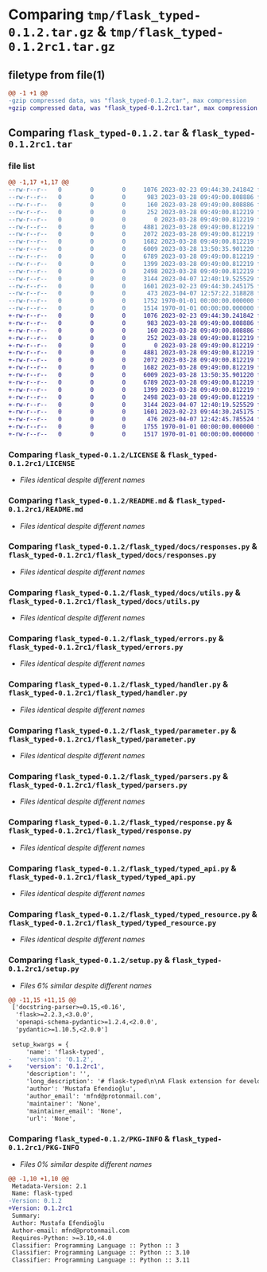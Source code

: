 # Comparing `tmp/flask_typed-0.1.2.tar.gz` & `tmp/flask_typed-0.1.2rc1.tar.gz`

## filetype from file(1)

```diff
@@ -1 +1 @@
-gzip compressed data, was "flask_typed-0.1.2.tar", max compression
+gzip compressed data, was "flask_typed-0.1.2rc1.tar", max compression
```

## Comparing `flask_typed-0.1.2.tar` & `flask_typed-0.1.2rc1.tar`

### file list

```diff
@@ -1,17 +1,17 @@
--rw-r--r--   0        0        0     1076 2023-02-23 09:44:30.241842 flask_typed-0.1.2/LICENSE
--rw-r--r--   0        0        0      983 2023-03-28 09:49:00.808886 flask_typed-0.1.2/README.md
--rw-r--r--   0        0        0      160 2023-03-28 09:49:00.808886 flask_typed-0.1.2/flask_typed/__init__.py
--rw-r--r--   0        0        0      252 2023-03-28 09:49:00.812219 flask_typed-0.1.2/flask_typed/annotations.py
--rw-r--r--   0        0        0        0 2023-03-28 09:49:00.812219 flask_typed-0.1.2/flask_typed/docs/__init__.py
--rw-r--r--   0        0        0     4881 2023-03-28 09:49:00.812219 flask_typed-0.1.2/flask_typed/docs/responses.py
--rw-r--r--   0        0        0     2072 2023-03-28 09:49:00.812219 flask_typed-0.1.2/flask_typed/docs/utils.py
--rw-r--r--   0        0        0     1682 2023-03-28 09:49:00.812219 flask_typed-0.1.2/flask_typed/errors.py
--rw-r--r--   0        0        0     6009 2023-03-28 13:50:35.901220 flask_typed-0.1.2/flask_typed/handler.py
--rw-r--r--   0        0        0     6789 2023-03-28 09:49:00.812219 flask_typed-0.1.2/flask_typed/parameter.py
--rw-r--r--   0        0        0     1399 2023-03-28 09:49:00.812219 flask_typed-0.1.2/flask_typed/parsers.py
--rw-r--r--   0        0        0     2498 2023-03-28 09:49:00.812219 flask_typed-0.1.2/flask_typed/response.py
--rw-r--r--   0        0        0     3144 2023-04-07 12:40:19.525529 flask_typed-0.1.2/flask_typed/typed_api.py
--rw-r--r--   0        0        0     1601 2023-02-23 09:44:30.245175 flask_typed-0.1.2/flask_typed/typed_resource.py
--rw-r--r--   0        0        0      473 2023-04-07 12:57:22.318828 flask_typed-0.1.2/pyproject.toml
--rw-r--r--   0        0        0     1752 1970-01-01 00:00:00.000000 flask_typed-0.1.2/setup.py
--rw-r--r--   0        0        0     1514 1970-01-01 00:00:00.000000 flask_typed-0.1.2/PKG-INFO
+-rw-r--r--   0        0        0     1076 2023-02-23 09:44:30.241842 flask_typed-0.1.2rc1/LICENSE
+-rw-r--r--   0        0        0      983 2023-03-28 09:49:00.808886 flask_typed-0.1.2rc1/README.md
+-rw-r--r--   0        0        0      160 2023-03-28 09:49:00.808886 flask_typed-0.1.2rc1/flask_typed/__init__.py
+-rw-r--r--   0        0        0      252 2023-03-28 09:49:00.812219 flask_typed-0.1.2rc1/flask_typed/annotations.py
+-rw-r--r--   0        0        0        0 2023-03-28 09:49:00.812219 flask_typed-0.1.2rc1/flask_typed/docs/__init__.py
+-rw-r--r--   0        0        0     4881 2023-03-28 09:49:00.812219 flask_typed-0.1.2rc1/flask_typed/docs/responses.py
+-rw-r--r--   0        0        0     2072 2023-03-28 09:49:00.812219 flask_typed-0.1.2rc1/flask_typed/docs/utils.py
+-rw-r--r--   0        0        0     1682 2023-03-28 09:49:00.812219 flask_typed-0.1.2rc1/flask_typed/errors.py
+-rw-r--r--   0        0        0     6009 2023-03-28 13:50:35.901220 flask_typed-0.1.2rc1/flask_typed/handler.py
+-rw-r--r--   0        0        0     6789 2023-03-28 09:49:00.812219 flask_typed-0.1.2rc1/flask_typed/parameter.py
+-rw-r--r--   0        0        0     1399 2023-03-28 09:49:00.812219 flask_typed-0.1.2rc1/flask_typed/parsers.py
+-rw-r--r--   0        0        0     2498 2023-03-28 09:49:00.812219 flask_typed-0.1.2rc1/flask_typed/response.py
+-rw-r--r--   0        0        0     3144 2023-04-07 12:40:19.525529 flask_typed-0.1.2rc1/flask_typed/typed_api.py
+-rw-r--r--   0        0        0     1601 2023-02-23 09:44:30.245175 flask_typed-0.1.2rc1/flask_typed/typed_resource.py
+-rw-r--r--   0        0        0      476 2023-04-07 12:42:45.785524 flask_typed-0.1.2rc1/pyproject.toml
+-rw-r--r--   0        0        0     1755 1970-01-01 00:00:00.000000 flask_typed-0.1.2rc1/setup.py
+-rw-r--r--   0        0        0     1517 1970-01-01 00:00:00.000000 flask_typed-0.1.2rc1/PKG-INFO
```

### Comparing `flask_typed-0.1.2/LICENSE` & `flask_typed-0.1.2rc1/LICENSE`

 * *Files identical despite different names*

### Comparing `flask_typed-0.1.2/README.md` & `flask_typed-0.1.2rc1/README.md`

 * *Files identical despite different names*

### Comparing `flask_typed-0.1.2/flask_typed/docs/responses.py` & `flask_typed-0.1.2rc1/flask_typed/docs/responses.py`

 * *Files identical despite different names*

### Comparing `flask_typed-0.1.2/flask_typed/docs/utils.py` & `flask_typed-0.1.2rc1/flask_typed/docs/utils.py`

 * *Files identical despite different names*

### Comparing `flask_typed-0.1.2/flask_typed/errors.py` & `flask_typed-0.1.2rc1/flask_typed/errors.py`

 * *Files identical despite different names*

### Comparing `flask_typed-0.1.2/flask_typed/handler.py` & `flask_typed-0.1.2rc1/flask_typed/handler.py`

 * *Files identical despite different names*

### Comparing `flask_typed-0.1.2/flask_typed/parameter.py` & `flask_typed-0.1.2rc1/flask_typed/parameter.py`

 * *Files identical despite different names*

### Comparing `flask_typed-0.1.2/flask_typed/parsers.py` & `flask_typed-0.1.2rc1/flask_typed/parsers.py`

 * *Files identical despite different names*

### Comparing `flask_typed-0.1.2/flask_typed/response.py` & `flask_typed-0.1.2rc1/flask_typed/response.py`

 * *Files identical despite different names*

### Comparing `flask_typed-0.1.2/flask_typed/typed_api.py` & `flask_typed-0.1.2rc1/flask_typed/typed_api.py`

 * *Files identical despite different names*

### Comparing `flask_typed-0.1.2/flask_typed/typed_resource.py` & `flask_typed-0.1.2rc1/flask_typed/typed_resource.py`

 * *Files identical despite different names*

### Comparing `flask_typed-0.1.2/setup.py` & `flask_typed-0.1.2rc1/setup.py`

 * *Files 6% similar despite different names*

```diff
@@ -11,15 +11,15 @@
 ['docstring-parser>=0.15,<0.16',
  'flask>=2.2.3,<3.0.0',
  'openapi-schema-pydantic>=1.2.4,<2.0.0',
  'pydantic>=1.10.5,<2.0.0']
 
 setup_kwargs = {
     'name': 'flask-typed',
-    'version': '0.1.2',
+    'version': '0.1.2rc1',
     'description': '',
     'long_description': '# flask-typed\n\nA Flask extension for developing HTTP APIs using type annotations. Type annotations are used for the validation of requests and generating API documentation.\n\n## Example\n\n```python\nfrom flask import Flask\nfrom pydantic import BaseModel\n\nfrom flask_typed import TypedResource, TypedAPI\n\n\nclass HelloResponse(BaseModel):\n\n    message: str\n    sender: str\n    receiver: str\n\n\nclass HelloResource(TypedResource):\n\n    def get(self, sender: str, receiver: str) -> HelloResponse:\n        """\n        Greets someone\n\n        :param sender: Greeter\n        :param receiver: The one being greeted\n        :return: Greetings\n        """\n        return HelloResponse(\n            message=f"Hello to {receiver} from {sender}!",\n            sender=sender,\n            receiver=receiver\n        )\n\n\napp = Flask(__name__)\napi = TypedAPI(app, version="1.0", description="Greetings API")\n\napi.add_resource(HelloResource, "/hello/<sender>")\n\nif __name__ == "__main__":\n    app.run()\n```',
     'author': 'Mustafa Efendioğlu',
     'author_email': 'mfnd@protonmail.com',
     'maintainer': 'None',
     'maintainer_email': 'None',
     'url': 'None',
```

### Comparing `flask_typed-0.1.2/PKG-INFO` & `flask_typed-0.1.2rc1/PKG-INFO`

 * *Files 0% similar despite different names*

```diff
@@ -1,10 +1,10 @@
 Metadata-Version: 2.1
 Name: flask-typed
-Version: 0.1.2
+Version: 0.1.2rc1
 Summary: 
 Author: Mustafa Efendioğlu
 Author-email: mfnd@protonmail.com
 Requires-Python: >=3.10,<4.0
 Classifier: Programming Language :: Python :: 3
 Classifier: Programming Language :: Python :: 3.10
 Classifier: Programming Language :: Python :: 3.11
```

